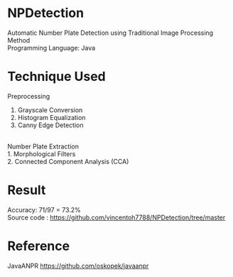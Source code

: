 # NPDetection
Automatic Number Plate Detection using Traditional Image Processing Method <br>
Programming Language: Java
# Technique Used
Preprocessing
1. Grayscale Conversion 
2. Histogram Equalization 
3. Canny Edge Detection
<br>
Number Plate Extraction <br>
1. Morphological Filters <br>
2. Connected Component Analysis (CCA)

# Result
Accuracy: 71/97 = 73.2%
<br>
Source code : https://github.com/vincentoh7788/NPDetection/tree/master
# Reference
JavaANPR https://github.com/oskopek/javaanpr
